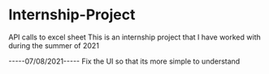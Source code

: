 # Internship-Project
 API calls to excel sheet
This is an internship project that I have worked with during the summer of 2021


-----07/08/2021-----
Fix the UI so that its more simple to understand